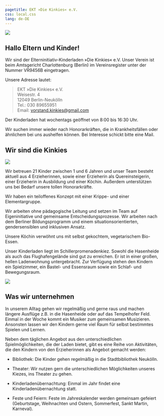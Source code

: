 ```yaml
---
pagetitle: EKT »Die Kinkies« e.V.
css: local.css
lang: de-DE
---
```


![](kinkies-header.jpg)

## Hallo Eltern und Kinder!

Wir sind der Elterninitiativ-Kinderladen »Die Kinkies« e.V. Unser Verein ist
beim Amtsgericht Charlottenburg (Berlin) im Vereinsregister unter der Nummer
VR9456B eingetragen.

Unsere Adresse lautet:

> EKT »Die Kinkies« e.V. \
> Weisestr. 4 \
> 12049 Berlin-Neukölln \
> Tel.: 030 89655951 \
> Email: <vorstand.kinkies@gmail.com>

Der Kinderladen hat wochentags geöffnet von 8:00 bis 16:30 Uhr.


Wir suchen immer wieder nach Honorarkräften, die in Krankheitsfällen oder
ähnlichem bei uns aushelfen können. Bei Interesse schickt bitte eine Mail.

## Wir sind die Kinkies

![](lupenbecher.jpg)

Wir betreuen 21 Kinder zwischen 1 und 6 Jahren und unser Team besteht aktuell aus 4 Erzieherinnen, sowie einer Erzieherin als Quereinsteigerin, einer Erzieherin in Ausbildung und einer Köchin. Außerdem unterstützen uns bei Bedarf unsere tollen Honorarkräfte.

Wir haben ein teiloffenes Konzept mit einer Krippe- und einer Elementargruppe.

Wir arbeiten ohne pädagogische Leitung und setzen im Team auf Eigeninitiative und gemeinsame Entscheidungsprozesse. Wir arbeiten nach dem Berliner Bildungsprogramm und einem situationsorientierten, gendersensiblen und inklusiven Ansatz.

Unsere Köchin verwöhnt uns mit selbst gekochtem, vegetarischem Bio-Essen.

Unser Kinderladen liegt im Schillerpromenadenkiez. Sowohl die Hasenheide als
auch das Flughafengelände sind gut zu erreichen. Er ist in einer großen, hellen
Ladenwohnung untergebracht. Zur Verfügung stehen den Kindern ein Spielzimmer, ein Bastel- und Essensraum sowie ein Schlaf- und Bewegungsraum.


![](werkecke.jpg)

## Was wir unternehmen

In unserem Alltag gehen wir regelmäßig und gerne raus und machen längere Ausflüge z.B. in die Hasenheide oder auf das Tempelhofer Feld. Einmal in der Woche kommt ein Musiker zum gemeinsamen Musizieren. Ansonsten lassen wir den Kindern gerne viel Raum für selbst bestimmtes Spielen und Lernen.

Neben dem täglichen Angebot aus den unterschiedlichen Spielmöglichkeiten, die
der Laden bietet, gibt es eine Reihe von Aktivitäten, die den Kindern von den
Erzieherinnen als Angebot gemacht werden:

* Bibliothek: Die Kinder gehen regelmäßig in die Stadtbibliothek Neukölln.

* Theater: Wir nutzen gern die unterschiedlichen Möglichkeiten unseres Kiezes,
  ins Theater zu gehen.
  
* Kinderladenübernachtung: Einmal im Jahr findet eine Kinderladenübernachtung
  statt.

* Feste und Feiern: Feste im Jahreskalender werden gemeinsam gefeiert
  (Geburtstage, Weihnachten und Ostern, Sommerfest, Sankt Martin, Karneval).


  
